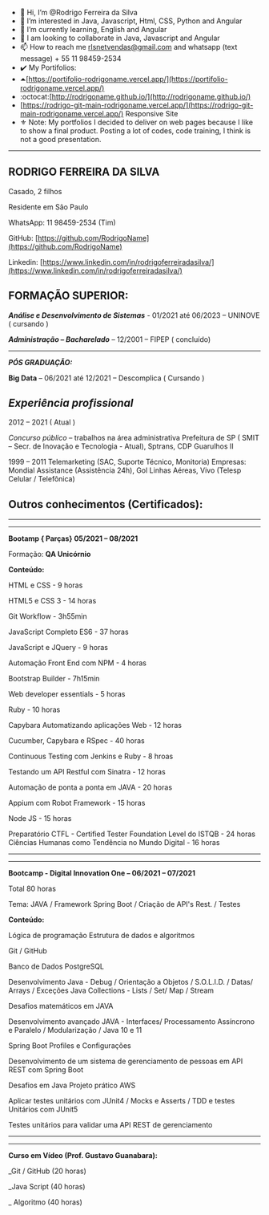 - 👋 Hi, I’m @Rodrigo Ferreira da Silva
- 👀 I’m interested in Java, Javascript, Html, CSS, Python and Angular
- 🌱 I’m currently learning, English and Angular
- 💞️ I am looking to collaborate in Java, Javascript and Angular
- 📫 How to reach me rlsnetvendas@gmail.com and whatsapp (text message) + 55 11 98459-2534
- ✔️ My Portifolios:
- ⏶[https://portifolio-rodrigoname.vercel.app/](https://portifolio-rodrigoname.vercel.app/)
- :octocat:[http://rodrigoname.github.io/](http://rodrigoname.github.io/)
- [https://rodrigo-git-main-rodrigoname.vercel.app/](https://rodrigo-git-main-rodrigoname.vercel.app/) Responsive Site
- ⚜️ Note: My portfolios I decided to deliver on web pages because I like to show a final product. Posting a lot of codes, code training, I think is not a good presentation.
***


## RODRIGO FERREIRA DA SILVA

Casado, 2 filhos

Residente em São Paulo

WhatsApp: 11 98459-2534 (Tim) 

GitHub:  [https://github.com/RodrigoName](https://github.com/RodrigoName) 

Linkedin:  [https://www.linkedin.com/in/rodrigoferreiradasilva/](https://www.linkedin.com/in/rodrigoferreiradasilva/)



## FORMAÇÃO SUPERIOR:

***Análise e Desenvolvimento de Sistemas*** - 01/2021 até 06/2023 – UNINOVE ( cursando ) 

***Administração – Bacharelado*** – 12/2001 – FIPEP ( concluído)

***

***PÓS GRADUAÇÃO:***

**Big Data** – 06/2021 até 12/2021 – Descomplica ( Cursando )



## ***Experiência profissional***

2012 – 2021 ( Atual )

*Concurso público* – trabalhos na área administrativa Prefeitura de SP ( SMIT – Secr. de Inovação e Tecnologia - Atual), Sptrans, CDP Guarulhos II

1999 – 2011 Telemarketing (SAC, Suporte Técnico, Monitoria) Empresas: Mondial Assistance (Assistência 24h), Gol Linhas Aéreas, Vivo (Telesp Celular / Telefônica)



## Outros conhecimentos (Certificados):

***
***

**Bootamp { Parças} 05/2021 – 08/2021** 

Formação: **QA Unicórnio**

**Conteúdo:**

HTML e CSS - 9 horas

HTML5 e CSS 3 - 14 horas 

Git Workflow - 3h55min

JavaScript Completo ES6 - 37 horas 

JavaScript e JQuery - 9 horas 

Automação Front End com NPM - 4 horas

Bootstrap Builder - 7h15min 

Web developer essentials - 5 horas

Ruby - 10 horas 

Capybara Automatizando aplicações Web - 12 horas 

Cucumber, Capybara e RSpec - 40 horas 

Continuous Testing com Jenkins e Ruby - 8 hroas 

Testando um API Restful com Sinatra - 12 horas 

Automação de ponta a ponta em JAVA - 20 horas 

Appium com Robot Framework - 15 horas

Node JS - 15 horas 

Preparatório CTFL - Certified Tester Foundation Level do ISTQB - 24 horas Ciências Humanas como Tendência no Mundo Digital - 16 horas


***
***

**Bootcamp - Digital Innovation One – 06/2021 – 07/2021**

Total 80 horas 

Tema: JAVA / Framework Spring Boot / Criação de API's Rest. / Testes

**Conteúdo:**

Lógica de programação Estrutura de dados e algoritmos 

Git / GitHub 

Banco de Dados PostgreSQL 

Desenvolvimento Java - Debug / Orientação a Objetos / S.O.L.I.D. / Datas/ Arrays / Exceções Java Collections - Lists / Set/ Map / Stream 

Desafios matemáticos em JAVA 

Desenvolvimento avançado JAVA - Interfaces/ Processamento Assíncrono e Paralelo / Modularização / Java 10 e 11 

Spring Boot Profiles e Configurações 

Desenvolvimento de um sistema de gerenciamento de pessoas em API REST com Spring Boot 

Desafios em Java Projeto prático AWS 

Aplicar testes unitários com JUnit4 / Mocks e Asserts / TDD e testes Unitários com JUnit5 

Testes unitários para validar uma API REST de gerenciamento


***
***

**Curso em Vídeo (Prof. Gustavo Guanabara):**

_Git / GitHub (20 horas) 

_Java Script (40 horas) 

_ Algoritmo (40 horas)
